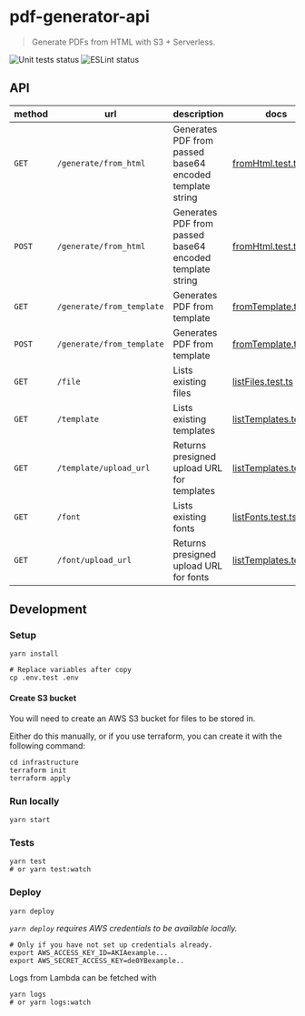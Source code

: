 # pdf-generator-api

> Generate PDFs from HTML with S3 + Serverless.

![Unit tests status](https://github.com/tomfa/pdf-generator-api/actions/workflows/tests.yml/badge.svg)
![ESLint status](https://github.com/tomfa/pdf-generator-api/actions/workflows/lint.yml/badge.svg)

## API

| method | url                       | description                                              | docs                                                                                                                         |
| ------ | ------------------------- | -------------------------------------------------------- | ---------------------------------------------------------------------------------------------------------------------------- |
| `GET`  | `/generate/from_html`     | Generates PDF from passed base64 encoded template string | [fromHtml.test.ts](https://github.com/tomfa/pdf-generator-api/blob/master/src/endpoints/generate/fromHtml.test.ts)           |
| `POST` | `/generate/from_html`     | Generates PDF from passed base64 encoded template string | [fromHtml.test.ts](https://github.com/tomfa/pdf-generator-api/blob/master/src/endpoints/generate/fromHtml.test.ts)           |
| `GET`  | `/generate/from_template` | Generates PDF from template                              | [fromTemplate.test.ts](https://github.com/tomfa/pdf-generator-api/blob/master/src/endpoints/generate/fromTemplate.test.ts)   |
| `POST` | `/generate/from_template` | Generates PDF from template                              | [fromTemplate.test.ts](https://github.com/tomfa/pdf-generator-api/blob/master/src/endpoints/generate/fromTemplate.test.ts)   |
| `GET`  | `/file`                   | Lists existing files                                     | [listFiles.test.ts](https://github.com/tomfa/pdf-generator-api/blob/master/src/endpoints/file/listFiles.test.ts)             |
| `GET`  | `/template`               | Lists existing templates                                 | [listTemplates.test.ts](https://github.com/tomfa/pdf-generator-api/blob/master/src/endpoints/template/listTemplates.test.ts) |
| `GET`  | `/template/upload_url`    | Returns presigned upload URL for templates               | [listTemplates.test.ts](https://github.com/tomfa/pdf-generator-api/blob/master/src/endpoints/controller.helper.test.ts)      |
| `GET`  | `/font`                   | Lists existing fonts                                     | [listFonts.test.ts](https://github.com/tomfa/pdf-generator-api/blob/master/src/endpoints/font/listFonts.test.ts)             |
| `GET`  | `/font/upload_url`        | Returns presigned upload URL for fonts                   | [listTemplates.test.ts](https://github.com/tomfa/pdf-generator-api/blob/master/src/endpoints/controller.helper.test.ts)      |

## Development

### Setup

```
yarn install

# Replace variables after copy
cp .env.test .env
```

#### Create S3 bucket

You will need to create an AWS S3 bucket for files to be stored in.

Either do this manually, or if you use terraform, you can create it with the following command:

```
cd infrastructure
terraform init
terraform apply
```

### Run locally

```
yarn start
```

### Tests

```
yarn test
# or yarn test:watch
```

### Deploy

```
yarn deploy
```

_`yarn deploy` requires AWS credentials to be available locally._

```
# Only if you have not set up credentials already.
export AWS_ACCESS_KEY_ID=AKIAexample...
export AWS_SECRET_ACCESS_KEY=de0YBexample..
```

Logs from Lambda can be fetched with

```
yarn logs
# or yarn logs:watch
```
